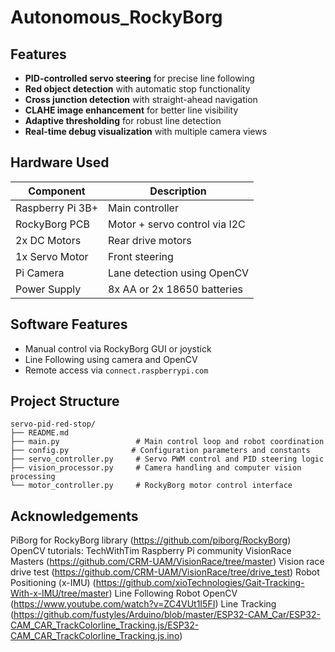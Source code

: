 
# Autonomous_RockyBorg

## Features
- **PID-controlled servo steering** for precise line following
- **Red object detection** with automatic stop functionality
- **Cross junction detection** with straight-ahead navigation
- **CLAHE image enhancement** for better line visibility
- **Adaptive thresholding** for robust line detection
- **Real-time debug visualization** with multiple camera views

## Hardware Used

| Component              | Description                         |
|------------------------|-------------------------------------|
| Raspberry Pi 3B+       | Main controller                     |
| RockyBorg PCB          | Motor + servo control via I2C       |
| 2x DC Motors           | Rear drive motors                   |
| 1x Servo Motor         | Front steering                      |
| Pi Camera              | Lane detection using OpenCV         |
| Power Supply           | 8x AA or 2x 18650 batteries         |

## Software Features

- Manual control via RockyBorg GUI or joystick
- Line Following using camera and OpenCV
- Remote access via `connect.raspberrypi.com`

## Project Structure

```
servo-pid-red-stop/
├── README.md
├── main.py                 # Main control loop and robot coordination
├── config.py              # Configuration parameters and constants
├── servo_controller.py     # Servo PWM control and PID steering logic
├── vision_processor.py     # Camera handling and computer vision processing
└── motor_controller.py     # RockyBorg motor control interface
```

## Acknowledgements
PiBorg for RockyBorg library (https://github.com/piborg/RockyBorg)
OpenCV tutorials: TechWithTim
Raspberry Pi community
VisionRace Masters (https://github.com/CRM-UAM/VisionRace/tree/master)
Vision race drive test (https://github.com/CRM-UAM/VisionRace/tree/drive_test)
Robot Positioning (x-IMU) (https://github.com/xioTechnologies/Gait-Tracking-With-x-IMU/tree/master)
Line Following Robot OpenCV (https://www.youtube.com/watch?v=ZC4VUt1I5FI)
Line Tracking (https://github.com/fustyles/Arduino/blob/master/ESP32-CAM_Car/ESP32-CAM_CAR_TrackColorline_Tracking.js/ESP32-CAM_CAR_TrackColorline_Tracking.js.ino)